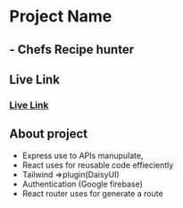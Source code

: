 # Project Name
## - Chefs Recipe hunter

## Live Link
### [Live Link](https://chef-master-b21a7.web.app/)

## About project

- Express use to APIs manupulate,
- React uses for reusable code effieciently
- Tailwind =>plugin(DaisyUI) 
- Authentication (Google firebase)
- React router uses for generate a route






